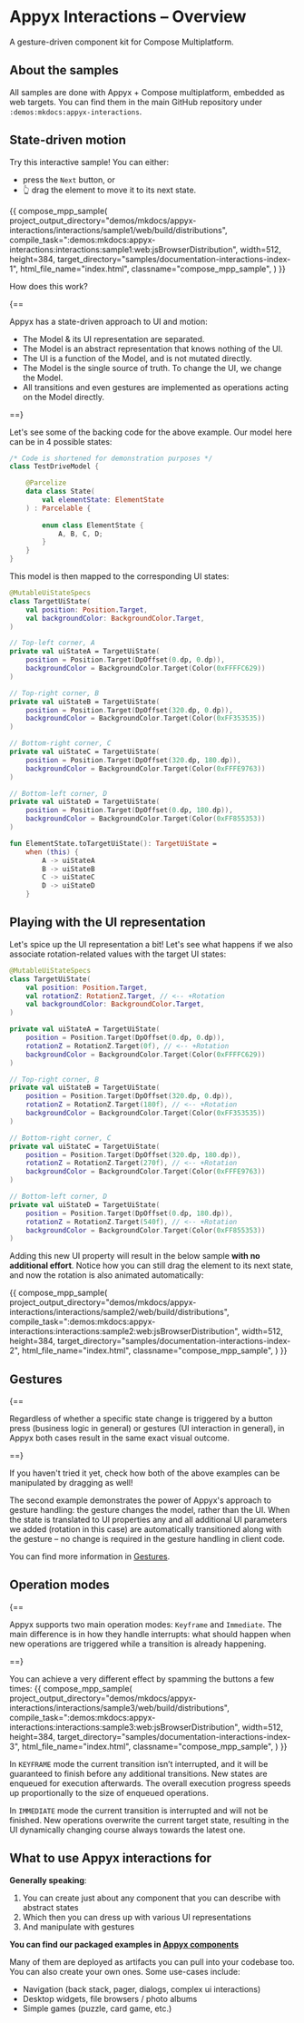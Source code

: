 # Appyx Interactions – Overview

A gesture-driven component kit for Compose Multiplatform.


## About the samples

All samples are done with Appyx + Compose multiplatform, embedded as web targets. You can find them in the main GitHub repository under `:demos:mkdocs:appyx-interactions`.


## State-driven motion

Try this interactive sample! You can either:

- press the `Next` button, or
- 👆 drag the element to move it to its next state.

{{
    compose_mpp_sample(
        project_output_directory="demos/mkdocs/appyx-interactions/interactions/sample1/web/build/distributions",
        compile_task=":demos:mkdocs:appyx-interactions:interactions:sample1:web:jsBrowserDistribution",
        width=512,
        height=384,
        target_directory="samples/documentation-interactions-index-1",
        html_file_name="index.html",
        classname="compose_mpp_sample",
    )
}}


How does this work?

{==

Appyx has a state-driven approach to UI and motion:

- The Model & its UI representation are separated.
- The Model is an abstract representation that knows nothing of the UI.
- The UI is a function of the Model, and is not mutated directly.
- The Model is the single source of truth. To change the UI, we change the Model.
- All transitions and even gestures are implemented as operations acting on the Model directly.

==}


Let's see some of the backing code for the above example. Our model here can be in 4 possible states:

```kotlin
/* Code is shortened for demonstration purposes */
class TestDriveModel {

    @Parcelize
    data class State(
        val elementState: ElementState
    ) : Parcelable {
        
        enum class ElementState {
            A, B, C, D;
        }
    }
}
```

This model is then mapped to the corresponding UI states:

```kotlin
@MutableUiStateSpecs
class TargetUiState(
    val position: Position.Target,
    val backgroundColor: BackgroundColor.Target,
)

// Top-left corner, A
private val uiStateA = TargetUiState(
    position = Position.Target(DpOffset(0.dp, 0.dp)),
    backgroundColor = BackgroundColor.Target(Color(0xFFFFC629))
)

// Top-right corner, B
private val uiStateB = TargetUiState(
    position = Position.Target(DpOffset(320.dp, 0.dp)),
    backgroundColor = BackgroundColor.Target(Color(0xFF353535))
)

// Bottom-right corner, C
private val uiStateC = TargetUiState(
    position = Position.Target(DpOffset(320.dp, 180.dp)),
    backgroundColor = BackgroundColor.Target(Color(0xFFFE9763))
)

// Bottom-left corner, D
private val uiStateD = TargetUiState(
    position = Position.Target(DpOffset(0.dp, 180.dp)),
    backgroundColor = BackgroundColor.Target(Color(0xFF855353))
)

fun ElementState.toTargetUiState(): TargetUiState =
    when (this) {
        A -> uiStateA
        B -> uiStateB
        C -> uiStateC
        D -> uiStateD
    }
```

## Playing with the UI representation

Let's spice up the UI representation a bit! Let's see what happens if we also associate rotation-related values with the target UI states:

```kotlin
@MutableUiStateSpecs
class TargetUiState(
    val position: Position.Target,
    val rotationZ: RotationZ.Target, // <-- +Rotation
    val backgroundColor: BackgroundColor.Target,
)

private val uiStateA = TargetUiState(
    position = Position.Target(DpOffset(0.dp, 0.dp)),
    rotationZ = RotationZ.Target(0f), // <-- +Rotation
    backgroundColor = BackgroundColor.Target(Color(0xFFFFC629))
)

// Top-right corner, B
private val uiStateB = TargetUiState(
    position = Position.Target(DpOffset(320.dp, 0.dp)),
    rotationZ = RotationZ.Target(180f), // <-- +Rotation
    backgroundColor = BackgroundColor.Target(Color(0xFF353535))
)

// Bottom-right corner, C
private val uiStateC = TargetUiState(
    position = Position.Target(DpOffset(320.dp, 180.dp)),
    rotationZ = RotationZ.Target(270f), // <-- +Rotation
    backgroundColor = BackgroundColor.Target(Color(0xFFFE9763))
)

// Bottom-left corner, D
private val uiStateD = TargetUiState(
    position = Position.Target(DpOffset(0.dp, 180.dp)),
    rotationZ = RotationZ.Target(540f), // <-- +Rotation
    backgroundColor = BackgroundColor.Target(Color(0xFF855353))
)
```

Adding this new UI property will result in the below sample **with no additional effort**. Notice how you can still drag the element to its next state, and now the rotation is also animated automatically:


{{
    compose_mpp_sample(
        project_output_directory="demos/mkdocs/appyx-interactions/interactions/sample2/web/build/distributions",
        compile_task=":demos:mkdocs:appyx-interactions:interactions:sample2:web:jsBrowserDistribution",
        width=512,
        height=384,
        target_directory="samples/documentation-interactions-index-2",
        html_file_name="index.html",
        classname="compose_mpp_sample",
    )
}}


## Gestures

{==

Regardless of whether a specific state change is triggered by a button press (business logic in general) or gestures (UI interaction in general), in Appyx both cases result in the same exact visual outcome.

==}

If you haven't tried it yet, check how both of the above examples can be manipulated by dragging as well!

The second example demonstrates the power of Appyx's approach to gesture handling: the gesture changes the model, rather than the UI. When the state is translated to UI properties any and all additional UI parameters we added (rotation in this case) are automatically transitioned along with the gesture – no change is required in the gesture handling in client code.

You can find more information in [Gestures](gestures.md).



## Operation modes

{==

Appyx supports two main operation modes: `Keyframe` and `Immediate`. The main difference is in how they handle interrupts: what should happen when new operations are triggered while a transition is already happening.

==}

You can achieve a very different effect by spamming the buttons a few times:
{{
    compose_mpp_sample(
        project_output_directory="demos/mkdocs/appyx-interactions/interactions/sample3/web/build/distributions",
        compile_task=":demos:mkdocs:appyx-interactions:interactions:sample3:web:jsBrowserDistribution",
        width=512,
        height=384,
        target_directory="samples/documentation-interactions-index-3",
        html_file_name="index.html",
        classname="compose_mpp_sample",
    )
}}

In `KEYFRAME` mode the current transition isn’t interrupted, and it will be guaranteed to finish before any additional transitions. New states are enqueued for execution afterwards. The overall execution progress speeds up proportionally to the size of enqueued operations.

In `IMMEDIATE` mode the current transition is interrupted and will not be finished. New operations overwrite the current target state, resulting in the UI dynamically changing course always towards the latest one.



## What to use Appyx interactions for

**Generally speaking**:

1. You can create just about any component that you can describe with abstract states
2. Which then you can dress up with various UI representations
3. And manipulate with gestures


**You can find our packaged examples in [Appyx components](../components/index.md)**

Many of them are deployed as artifacts you can pull into your codebase too. You can also create your own ones. Some use-cases include:

- Navigation (back stack, pager, dialogs, complex ui interactions)
- Desktop widgets, file browsers / photo albums
- Simple games (puzzle, card game, etc.)


